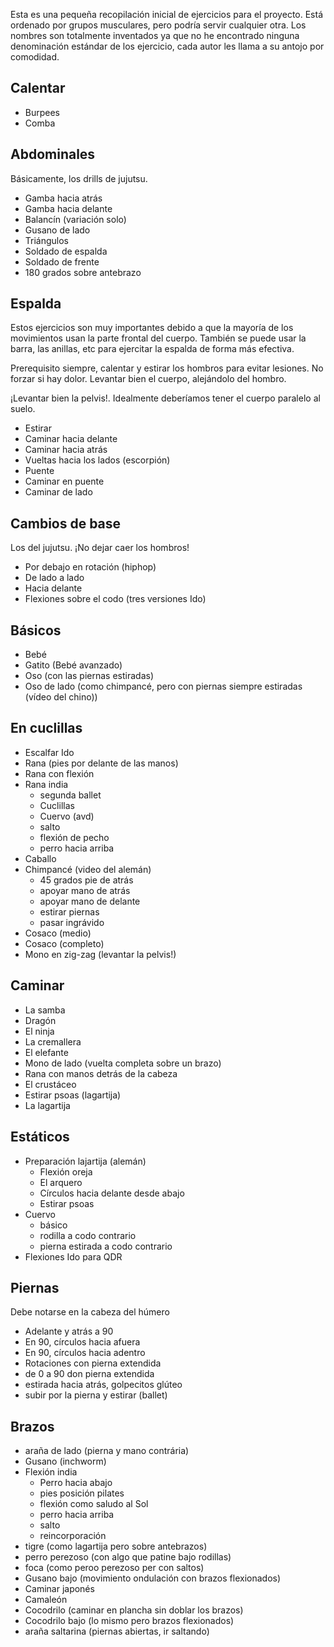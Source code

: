 Esta es una pequeña recopilación inicial de ejercicios para el proyecto. 
Está ordenado por grupos musculares, pero podría servir cualquier otra.
Los nombres son totalmente inventados ya que no he encontrado ninguna denominación estándar de los ejercicio, cada autor les llama a su antojo por comodidad.


## Calentar

- Burpees
- Comba


## Abdominales

Básicamente, los drills de jujutsu.

- Gamba hacia atrás
- Gamba hacia delante
- Balancín (variación solo)
- Gusano de lado
- Triángulos
- Soldado de espalda
- Soldado de frente
- 180 grados sobre antebrazo

## Espalda

Estos ejercicios son muy importantes debido a que la mayoría de los movimientos usan
la parte frontal del cuerpo. También se puede usar la barra, las anillas, etc para ejercitar 
la espalda de forma más efectiva.

Prerequisito siempre, calentar y estirar los hombros para evitar lesiones. No forzar si hay dolor.
Levantar bien el cuerpo, alejándolo del hombro.

¡Levantar bien la pelvis!. Idealmente deberíamos tener el cuerpo paralelo al suelo.

- Estirar
- Caminar hacia delante
- Caminar hacia atrás
- Vueltas hacia los lados (escorpión)
- Puente
- Caminar en puente
- Caminar de lado


## Cambios de base

Los del jujutsu. ¡No dejar caer los hombros!

- Por debajo en rotación (hiphop)
- De lado a lado
- Hacia delante
- Flexiones sobre el codo (tres versiones Ido)

## Básicos

- Bebé
- Gatito (Bebé avanzado)
- Oso (con las piernas estiradas)
- Oso de lado (como chimpancé, pero con piernas siempre estiradas (vídeo del chino))


## En cuclillas

- Escalfar Ido
- Rana (pies por delante de las manos)
- Rana con flexión
- Rana india
    * segunda ballet
    * Cuclillas
    * Cuervo (avd)
    * salto
    * flexión de pecho
    * perro hacia arriba
- Caballo
- Chimpancé (video del alemán)
    * 45 grados pie de atrás
    * apoyar mano de atrás
    * apoyar mano de delante
    * estirar piernas
    * pasar ingrávido
- Cosaco (medio)
- Cosaco (completo)
- Mono en zig-zag (levantar la pelvis!)

## Caminar

- La samba
- Dragón
- El ninja
- La cremallera
- El elefante
- Mono de lado (vuelta completa sobre un brazo)
- Rana con manos detrás de la cabeza
- El crustáceo
- Estirar psoas (lagartija)
- La lagartija

## Estáticos

- Preparación lajartija (alemán)
    * Flexión oreja
    * El arquero
    * Círculos hacia delante desde abajo
    * Estirar psoas
- Cuervo
    * básico
    * rodilla a codo contrario
    * pierna estirada a codo contrario
- Flexiones Ido para QDR


## Piernas

Debe notarse en la cabeza del húmero

- Adelante y atrás a 90
- En 90, círculos hacia afuera
- En 90, círculos hacia adentro
- Rotaciones con pierna extendida
- de 0 a 90 don pierna extendida
- estirada hacia atrás, golpecitos glúteo
- subir por la pierna y estirar (ballet)


## Brazos

- araña de lado (pierna y mano contrária)
- Gusano (inchworm)
- Flexión india
    * Perro hacia abajo
    * pies posición pilates
    * flexión como saludo al Sol
    * perro hacia arriba
    * salto
    * reincorporación
- tigre (como lagartija pero sobre antebrazos)
- perro perezoso (con algo que patine bajo rodillas)
- foca (como peroo perezoso per con saltos)
- Gusano bajo (movimiento ondulación con brazos flexionados)
- Caminar japonés
- Camaleón
- Cocodrilo (caminar en plancha sin doblar los brazos)
- Cocodrilo bajo (lo mismo pero brazos flexionados)
- araña saltarina (piernas abiertas, ir saltando)